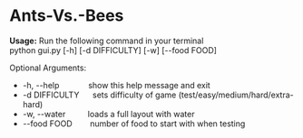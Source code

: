 # Ants-Vs.-Bees

**Usage:** Run the following command in your terminal  
python gui.py [-h] [-d DIFFICULTY] [-w] [--food FOOD]

Optional Arguments:
  * -h, --help     &nbsp;&nbsp;&nbsp;&nbsp;&nbsp;&nbsp;&nbsp;&nbsp;&nbsp;&nbsp;&nbsp;&nbsp;show this help message and exit
  * -d DIFFICULTY  &nbsp;&nbsp;&nbsp;&nbsp;&nbsp;sets difficulty of game (test/easy/medium/hard/extra-hard)
  * -w, --water    &nbsp;&nbsp;&nbsp;&nbsp;&nbsp;&nbsp;&nbsp;&nbsp;&nbsp;loads a full layout with water
  * --food FOOD    &nbsp;&nbsp;&nbsp;&nbsp;&nbsp;&nbsp;&nbsp;number of food to start with when testing
